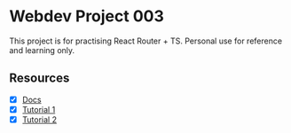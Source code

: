 # Webdev Project 003

This project is for practising React Router + TS.
Personal use for reference and learning only.

## Resources

- [x] [Docs](https://reactrouter.com/core/guides/quick-start)
- [x] [Tutorial 1](https://www.youtube.com/watch?v=o__czqXJtqk)
- [x] [Tutorial 2](https://www.youtube.com/watch?v=CZeulkp1ClA)
